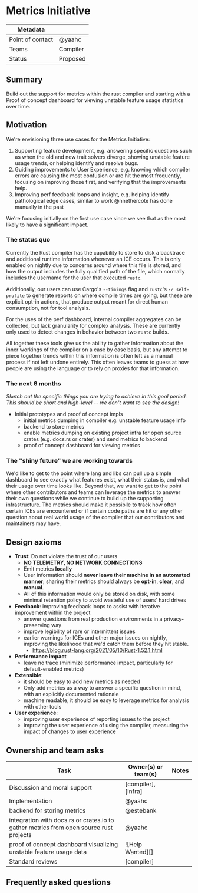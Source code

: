 # Metrics Initiative

| Metadata         |          |
|------------------|----------|
| Point of contact | @yaahc   |
| Teams            | Compiler |
| Status           | Proposed |

## Summary

Build out the support for metrics within the rust compiler and starting with a Proof of concept dashboard for viewing unstable feature usage statistics over time.

## Motivation

We're envisioning three use cases for the Metrics Initiative:

1. Supporting feature development, e.g. answering specific questions such as when the old and new trait solvers diverge, showing unstable feature usage trends, or helping identify and resolve bugs.
2. Guiding improvements to User Experience, e.g. knowing which compiler errors are causing the most confusion or are hit the most frequently, focusing on improving those first, and verifying that the improvements help.
3. Improving perf feedback loops and insight, e.g. helping identify pathological edge cases, similar to work @nnethercote has done manually in the past

We're focusing initially on the first use case since we see that as the most likely to have a significant impact. 

### The status quo

Currently the Rust compiler has the capability to store to disk a backtrace and additional runtime information whenever an ICE occurs. This is only enabled on nightly due to concerns around where this file is stored, and how the output includes the fully qualified path of the file, which normally includes the username for the user that executed `rustc`.

Additionally, our users can use Cargo's `--timings` flag and `rustc`'s `-Z self-profile` to generate reports on where compile times are going, but these are explicit opt-in actions, that produce output meant for direct human consumption, not for tool analysis.

For the uses of the perf dashboard, internal compiler aggregates can be collected, but lack granularity for complex analysis. These are currently only used to detect changes in behavior between two `rustc` builds.

All together these tools give us the ability to gather information about the inner workings of the compiler on a case by case basis, but any attempt to piece together trends within this information is often left as a manual process if not left undone entirely. This often leaves teams to guess at how people are using the language or to rely on proxies for that information.

### The next 6 months

*Sketch out the specific things you are trying to achieve in this goal period. This should be short and high-level -- we don't want to see the design!*

* Initial prototypes and proof of concept impls
    * initial metrics dumping in compiler e.g. unstable feature usage info
    * backend to store metrics
    * enable metrics dumping on existing project infra for open source crates (e.g. docs.rs or crater) and send metrics to backend
    * proof of concept dashboard for viewing metrics

### The "shiny future" we are working towards

We'd like to get to the point where lang and libs can pull up a simple dashboard to see exactly what features exist, what their status is, and what their usage over time looks like. Beyond that, we want to get to the point where other contributors and teams can leverage the metrics to answer their own questions while we continue to build up the supporting infrastructure. The metrics should make it possiblle to track how often certain ICEs are encountered or if certain code paths are hit or any other question about real world usage of the compiler that our contributors and maintainers may have.

## Design axioms

- **Trust**: Do not violate the trust of our users
  - **NO TELEMETRY, NO NETWORK CONNECTIONS**
  - Emit metrics **locally**
  - User information should **never leave their machine in an automated manner**; sharing their metrics should always be **opt-in**, **clear**, and **manual**.
  - All of this information would only be stored on disk, with some minimal retention policy to avoid wasteful use of users’ hard drives
- **Feedback**: improving feedback loops to assist with iterative improvement within the project
  - answer questions from real production environments in a privacy-preserving way
  - improve legibility of rare or intermittent issues
  - earlier warnings for ICEs and other major issues on nightly, improving the likelihood that we'd catch them before they hit stable.
	  - https://blog.rust-lang.org/2021/05/10/Rust-1.52.1.html
- **Performance impact**
  - leave no trace (minimize performance impact, particularly for default-enabled metrics)
- **Extensible**: 
  - it should be easy to add new metrics as needed
  - Only add metrics as a way to answer a specific question in mind, with an explicitly documented rationale
  - machine readable, it should be easy to leverage metrics for analysis with other tools
- **User experience**: 
  - improving user experience of reporting issues to the project
  - improving the user experience of using the compiler, measuring the impact of changes to user experience

[da]: ../about/design_axioms.md

## Ownership and team asks

| Task                                                                                   | Owner(s) or team(s) | Notes |
|----------------------------------------------------------------------------------------|---------------------|-------|
| Discussion and moral support                                                           | [compiler], [infra] |       |
| Implementation                                                                         | @yaahc              |       |
| backend for storing metrics                                                            | @estebank           |       |
| integration with docs.rs or crates.io to gather metrics from open source rust projects | @yaahc              |       |
| proof of concept dashboard visualizing unstable feature usage data                     | ![Help Wanted][]    |       |
| Standard reviews                                                                       | [compiler]          |       |


## Frequently asked questions
